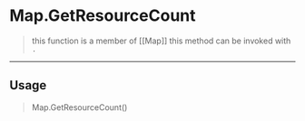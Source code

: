 # Map.GetResourceCount
> this function is a member of [[Map]]
> this method can be invoked with `.`
-----
## Usage
> Map.GetResourceCount()
